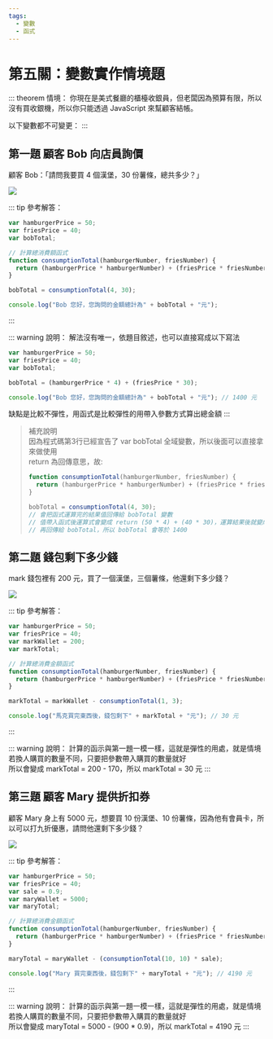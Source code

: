 ```yaml
---
tags: 
  - 變數
  - 函式
---
```


# 第五關：變數實作情境題

::: theorem 情境：
你現在是美式餐廳的櫃檯收銀員，但老闆因為預算有限，所以沒有買收銀機，所以你只能透過 JavaScript 來幫顧客結帳。

以下變數都不可變更：
:::

## 第一題 顧客 Bob 向店員詢價

顧客 Bob：「請問我要買 4 個漢堡，30 份薯條，總共多少？」

<img src="https://i.imgur.com/CmHOgT3.png" />

::: tip 參考解答：
``` js
var hamburgerPrice = 50;
var friesPrice = 40;
var bobTotal; 

// 計算總消費額函式
function consumptionTotal(hamburgerNumber, friesNumber) {
  return (hamburgerPrice * hamburgerNumber) + (friesPrice * friesNumber);
}

bobTotal = consumptionTotal(4, 30);

console.log("Bob 您好，您詢問的金額總計為" + bobTotal + "元");
```
:::

::: warning 說明：
解法沒有唯一，依題目敘述，也可以直接寫成以下寫法
``` js
var hamburgerPrice = 50;
var friesPrice = 40;
var bobTotal; 

bobTotal = (hamburgerPrice * 4) + (friesPrice * 30);

console.log("Bob 您好，您詢問的金額總計為" + bobTotal + "元"); // 1400 元
```
缺點是比較不彈性，用函式是比較彈性的用帶入參數方式算出總金額
:::

> 補充說明<br />
> 因為程式碼第3行已經宣告了 var bobTotal 全域變數，所以後面可以直接拿來做使用<br />
> return 為回傳意思，故:
> ```js
> function consumptionTotal(hamburgerNumber, friesNumber) {
>   return (hamburgerPrice * hamburgerNumber) + (friesPrice * friesNumber);
> }
>
> bobTotal = consumptionTotal(4, 30);
> // 會把函式運算完的結果值回傳給 bobTotal 變數
> // 值帶入函式後運算式會變成 return (50 * 4) + (40 * 30)，運算結果後就變成 return 1400
> // 再回傳給 bobTotal，所以 bobTotal 會等於 1400
> ```

## 第二題 錢包剩下多少錢

mark 錢包裡有 200 元，買了一個漢堡，三個薯條，他還剩下多少錢？

<img src="https://i.imgur.com/dHRMz5v.png" />

::: tip 參考解答：
``` js
var hamburgerPrice = 50;
var friesPrice = 40;
var markWallet = 200;
var markTotal;

// 計算總消費金額函式
function consumptionTotal(hamburgerNumber, friesNumber) {
  return (hamburgerPrice * hamburgerNumber) + (friesPrice * friesNumber);
}

markTotal = markWallet - consumptionTotal(1, 3);

console.log("馬克買完東西後，錢包剩下" + markTotal + "元"); // 30 元
```
:::

::: warning 說明：
計算的函示與第一題一模一樣，這就是彈性的用處，就是情境若換人購買的數量不同，只要把參數帶入購買的數量就好<br />
所以會變成 markTotal = 200 - 170，所以 markTotal = 30 元
:::

## 第三題 顧客 Mary 提供折扣券

顧客 Mary 身上有 5000 元，想要買 10 份漢堡、10 份薯條，因為他有會員卡，所以可以打九折優惠，請問他還剩下多少錢？

<img src="https://i.imgur.com/su5ZNi5.png" />

::: tip 參考解答：
``` js
var hamburgerPrice = 50;
var friesPrice = 40;
var sale = 0.9;
var maryWallet = 5000;
var maryTotal;

// 計算總消費金額函式
function consumptionTotal(hamburgerNumber, friesNumber) {
  return (hamburgerPrice * hamburgerNumber) + (friesPrice * friesNumber);
}

maryTotal = maryWallet - (consumptionTotal(10, 10) * sale);

console.log("Mary 買完東西後，錢包剩下" + maryTotal + "元"); // 4190 元
```
:::

::: warning 說明：
計算的函示與第一題一模一樣，這就是彈性的用處，就是情境若換人購買的數量不同，只要把參數帶入購買的數量就好<br />
所以會變成 maryTotal = 5000 - (900 * 0.9)，所以 markTotal = 4190 元
:::